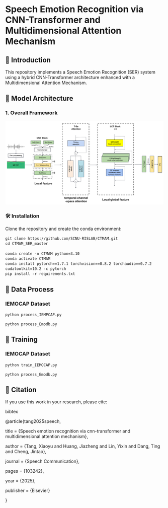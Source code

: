 # Speech Emotion Recognition via CNN-Transformer and Multidimensional Attention Mechanism

## 📖 Introduction
This repository implements a Speech Emotion Recognition (SER) system using a hybrid ​​CNN-Transformer architecture​​ enhanced with a ​​Multidimensional Attention Mechanism​​.

## 🧠 Model Architecture
### 1. Overall Framework
![PDF预览](./CTMAM.png)  

### 🛠️ Installation

Clone the repository and create the conda environment:

```
git clone https://github.com/SCNU-RISLAB/CTMAM.git
cd CTMAM_SER_master

conda create -n CTMAM python=3.10
conda activate CTMAM
conda install pytorch==1.7.1 torchvision==0.8.2 torchaudio==0.7.2 cudatoolkit=10.2 -c pytorch
pip install -r requirements.txt
```

## 📂 Data Process
### IEMOCAP Dataset
```
python process_IEMPCAP.py
```

```
python process_Emodb.py
```

## 🚀 Training
### IEMOCAP Dataset
```
python train_IEMOCAP.py
```

```
python process_Emodb.py
```

## 📜 Citation
If you use this work in your research, please cite:

bibtex

@article{tang2025speech,

title = {Speech emotion recognition via cnn-transformer and multidimensional attention mechanism},

author = {Tang, Xiaoyu and Huang, Jiazheng and Lin, Yixin and Dang, Ting and Cheng, Jintao},

journal = {Speech Communication},

pages = {103242},

year = {2025},

publisher = {Elsevier}

}